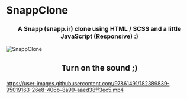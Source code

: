 # SnappClone
### <p align = center>A Snapp (snapp.ir) clone using HTML / SCSS and a little JavaScript (Responsive) :)</p>

![SnappClone](https://user-images.githubusercontent.com/97861491/182389327-0f7a7d64-c125-4847-bba4-a168cbbd441e.png)

## <p align = center>Turn on the sound ;)</p>

https://user-images.githubusercontent.com/97861491/182389839-95019163-26e8-406b-8a99-aaed38ff3ec5.mp4
